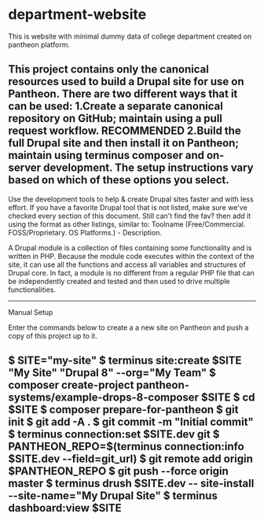 # department-website

This is website with minimal dummy data of college department created on pantheon platform.


This project contains only the canonical resources used to build a Drupal site for use on Pantheon. There are two different ways that it can be used:
  1.Create a separate canonical repository on GitHub; maintain using a pull request workflow. RECOMMENDED
  2.Build the full Drupal site and then install it on Pantheon; maintain using terminus composer and on-server development.
  The setup instructions vary based on which of these options you select.
-----------------------------------------------------------------------------------------------------------------------------

Use the development tools to help & create Drupal sites faster and with less effort. If you have a favorite Drupal tool that is not listed, make sure we've checked every section of this document. Still can't find the fav? then add it using the format as other listings, similar to: Toolname (Free/Commercial. FOSS/Proprietary. OS Platforms.) - Description.

A Drupal module is a collection of files containing some functionality and is written in PHP. Because the module code executes within the context of the site, it can use all the functions and access all variables and structures of Drupal core. In fact, a module is no different from a regular PHP file that can be independently created and tested and then used to drive multiple functionalities.

------------------------------------------------------------------------------------------------------------------------------


Manual Setup

Enter the commands below to create a a new site on Pantheon and push a copy of this project up to it.

$ SITE="my-site"
$ terminus site:create $SITE "My Site" "Drupal 8" --org="My Team"
$ composer create-project pantheon-systems/example-drops-8-composer $SITE
$ cd $SITE
$ composer prepare-for-pantheon
$ git init
$ git add -A .
$ git commit -m "Initial commit"
$ terminus  connection:set $SITE.dev git
$ PANTHEON_REPO=$(terminus connection:info $SITE.dev --field=git_url)
$ git remote add origin $PANTHEON_REPO
$ git push --force origin master
$ terminus drush $SITE.dev -- site-install --site-name="My Drupal Site"
$ terminus dashboard:view $SITE
------------------------------------------------------------------------------------------------------------------------------
